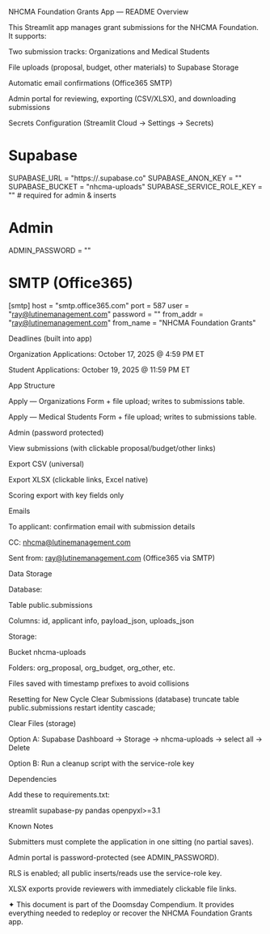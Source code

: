NHCMA Foundation Grants App — README
Overview

This Streamlit app manages grant submissions for the NHCMA Foundation.
It supports:

Two submission tracks: Organizations and Medical Students

File uploads (proposal, budget, other materials) to Supabase Storage

Automatic email confirmations (Office365 SMTP)

Admin portal for reviewing, exporting (CSV/XLSX), and downloading submissions

Secrets Configuration (Streamlit Cloud → Settings → Secrets)
# Supabase
SUPABASE_URL = "https://<your-project>.supabase.co"
SUPABASE_ANON_KEY = "<anon key>"
SUPABASE_BUCKET = "nhcma-uploads"
SUPABASE_SERVICE_ROLE_KEY = "<service role key>"   # required for admin & inserts

# Admin
ADMIN_PASSWORD = "<your chosen admin password>"

# SMTP (Office365)
[smtp]
host = "smtp.office365.com"
port = 587
user = "ray@lutinemanagement.com"
password = "<Office365 app password>"
from_addr = "ray@lutinemanagement.com"
from_name = "NHCMA Foundation Grants"

Deadlines (built into app)

Organization Applications: October 17, 2025 @ 4:59 PM ET

Student Applications: October 19, 2025 @ 11:59 PM ET

App Structure

Apply — Organizations
Form + file upload; writes to submissions table.

Apply — Medical Students
Form + file upload; writes to submissions table.

Admin (password protected)

View submissions (with clickable proposal/budget/other links)

Export CSV (universal)

Export XLSX (clickable links, Excel native)

Scoring export with key fields only

Emails

To applicant: confirmation email with submission details

CC: nhcma@lutinemanagement.com

Sent from: ray@lutinemanagement.com (Office365 via SMTP)

Data Storage

Database:

Table public.submissions

Columns: id, applicant info, payload_json, uploads_json

Storage:

Bucket nhcma-uploads

Folders: org_proposal, org_budget, org_other, etc.

Files saved with timestamp prefixes to avoid collisions

Resetting for New Cycle
Clear Submissions (database)
truncate table public.submissions restart identity cascade;

Clear Files (storage)

Option A: Supabase Dashboard → Storage → nhcma-uploads → select all → Delete

Option B: Run a cleanup script with the service-role key

Dependencies

Add these to requirements.txt:

streamlit
supabase-py
pandas
openpyxl>=3.1

Known Notes

Submitters must complete the application in one sitting (no partial saves).

Admin portal is password-protected (see ADMIN_PASSWORD).

RLS is enabled; all public inserts/reads use the service-role key.

XLSX exports provide reviewers with immediately clickable file links.

✦ This document is part of the Doomsday Compendium.
It provides everything needed to redeploy or recover the NHCMA Foundation Grants app.
